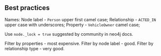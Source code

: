 Best practices
-

Names:
Node label   - `Person` upper first camel case;
Relationship - `ACTED_IN` upper case with underscores;
Property     - `VehicleOwner` camel case;

Use `node._lock = true` suggested by community in neo4j docs.

Filter by properties - most expensive.
Filter by node label - good.
Filter by relationship type - very good.
